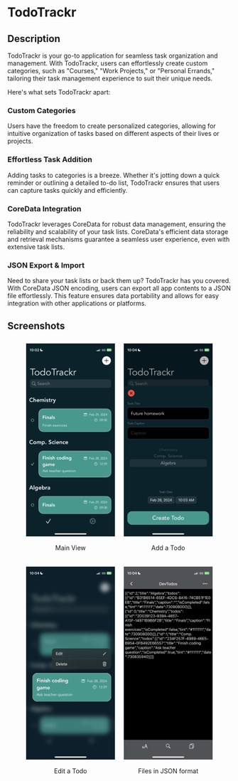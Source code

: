 #  TodoTrackr

## Description

TodoTrackr is your go-to application for seamless task organization and management. With TodoTrackr, users can effortlessly create custom categories, such as "Courses," "Work Projects," or "Personal Errands," tailoring their task management experience to suit their unique needs.

Here's what sets TodoTrackr apart:

### Custom Categories

Users have the freedom to create personalized categories, allowing for intuitive organization of tasks based on different aspects of their lives or projects.

### Effortless Task Addition

Adding tasks to categories is a breeze. Whether it's jotting down a quick reminder or outlining a detailed to-do list, TodoTrackr ensures that users can capture tasks quickly and efficiently.

### CoreData Integration

TodoTrackr leverages CoreData for robust data management, ensuring the reliability and scalability of your task lists. CoreData's efficient data storage and retrieval mechanisms guarantee a seamless user experience, even with extensive task lists.

### JSON Export & Import

Need to share your task lists or back them up? TodoTrackr has you covered. With CoreData JSON encoding, users can export all app contents to a JSON file effortlessly. This feature ensures data portability and allows for easy integration with other applications or platforms.

## Screenshots

<div style="display: flex; flex-wrap: wrap; justify-content: center;">
    <div style="text-align: center; margin: 10px;">
        <img src="Images/main.png" alt="Main Image" width="200">
        <p>Main View</p>
    </div>
    <div style="text-align: center; margin: 10px;">
        <img src="Images/add.png" alt="Add Image" width="200">
        <p>Add a Todo</p>
    </div>
    <div style="text-align: center; margin: 10px;">
        <img src="Images/edit.png" alt="Edit Image" width="200">
        <p>Edit a Todo</p>
    </div>
    <div style="text-align: center; margin: 10px;">
        <img src="Images/json.png" alt="JSON Image" width="200">
        <p>Files in JSON format</p>
    </div>
</div>
